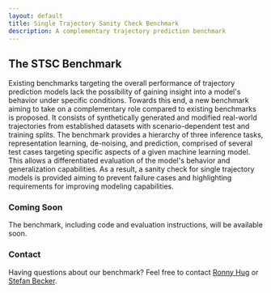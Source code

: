 ```yaml
---
layout: default
title: Single Trajectory Sanity Check Benchmark
description: A complementary trajectory prediction benchmark
---
```


## The STSC Benchmark

Existing benchmarks targeting the overall performance of trajectory prediction models lack the possibility of gaining insight into a model's behavior under specific conditions. Towards this end, a new benchmark aiming to take on a complementary role compared to existing benchmarks is proposed. It consists of synthetically generated and modified real-world trajectories from established datasets with scenario-dependent test and training splits. The benchmark provides a hierarchy of three inference tasks, representation learning, de-noising, and prediction, comprised of several test cases targeting specific aspects of a given machine learning model. This allows a differentiated evaluation of the model's behavior and generalization capabilities. As a result, a sanity check for single trajectory models is provided aiming to prevent failure cases and highlighting requirements for improving modeling capabilities.

### Coming Soon

The benchmark, including code and evaluation instructions, will be available soon.

### Contact

Having questions about our benchmark? Feel free to contact [Ronny Hug](mailto:ronny.hug@iosb.fraunhofer.de) or [Stefan Becker](mailto:stefan.becker@iosb.fraunhofer.de).
